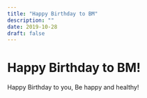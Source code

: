 ```yaml
---
title: "Happy Birthday to BM"
description: ""
date: 2019-10-28
draft: false
---
```


# Happy Birthday to BM!

Happy Birthday to you, Be happy and healthy!

